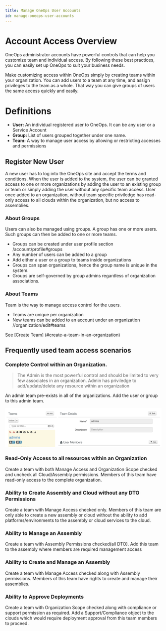 ```yaml
---
title: Manage OneOps User Accounts
id: manage-oneops-user-accounts
---
```


# Account Access Overview

OneOps administrator accounts have powerful controls that can help you customize team and individual access. By following these best practices, you can easily set up OneOps to suit your business needs.

Make customizing access within OneOps simply by creating teams within your organization. You can add users to a team at any time, and assign privileges to the team as a whole. That way you can give groups of users the same access quickly and easily.

# Definitions

* **User:** An individual registered user to OneOps. It can be any user or a Service Account
* **Group:** List of users grouped together under one name.
* **Team:** A way to manage user access by allowing or restricting accesses and permissions


## Register New User

A new user has to log into the OneOps site and accept the terms and conditions. When the user is added to the system, the user can be granted access to one or more organizations by adding the user to an existing group or team or simply adding the user without any specific team access. User once added to an organization, without team specific priviledge has read-only access to all clouds within the organization, but no access to assemblies.

### About Groups

Users can also be managed using groups. A group has one or more users. Such groups can then be added to one or more teams.

* Groups can be created under user profile section /account/profile#groups
* Any number of users can be added to a group
* Add either a user or a group to teams inside organizations
* Groups can span organizations, hence the group name is unique in the system. 
* Groups are self-governed by group admins regardless of organization associations.

### About Teams

Team is the way to manage access control for the users.

* Teams are unique per organization
* New teams can be added to an account under an organization /<org-name>/organization/edit#teams


See [Create Team] (#create-a-team-in-an-organization)

## Frequently used team access scenarios

### Complete Control within an Organization.

>The Admin is the most powerful control and should be limited to very few associates in an organization. Admin has priviledge to add/update/delete any resource within an organization

An admin team pre-exists in all of the organizations. Add the user or group to this admin team.

![](../../assets/local/images/admin-team-add-user.png)

### Read-Only Access to all resources within an Organization

Create a team with both Manage Access and Organization Scope checked and uncheck all Cloud/Assembly permissions. Members of this team have read-only access to the complete organization.

### Ability to Create Assembly and Cloud without any DTO Permissions

Create a team with Manage Access checked only. Members of this team are only able to create a new assembly or cloud without the ability to add platforms/environments to the assembly or cloud services to the cloud.

### Ability to Manage an Assembly

Create a team with Assembly Permissions checked(all DTO). Add this team to the assembly where members are required management access

### Ability to Create and Manage an Assembly

Create a team with Manage Access checked along with Assembly permissions. Members of this team have rights to create and manage their assemblies.

### Ability to Approve Deployments

Create a team with Organization Scope checked along with compliance or support permission as required. Add a Support/Compliance object to the clouds which would require deployment approval from this team members to proceed.

